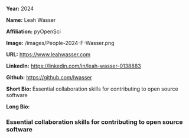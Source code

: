 **Year:** 2024

**Name:** Leah Wasser

**Affiliation:** pyOpenSci

**Image:** /images/People-2024-F-Wasser.png

**URL:** https://www.leahwasser.com

**LinkedIn:** https://linkedin.com/in/leah-wasser-0138883

**Github:** https://github.com/lwasser

**Short Bio:** Essential collaboration skills for contributing to open source software

**Long Bio:**

### Essential collaboration skills for contributing to open source software
